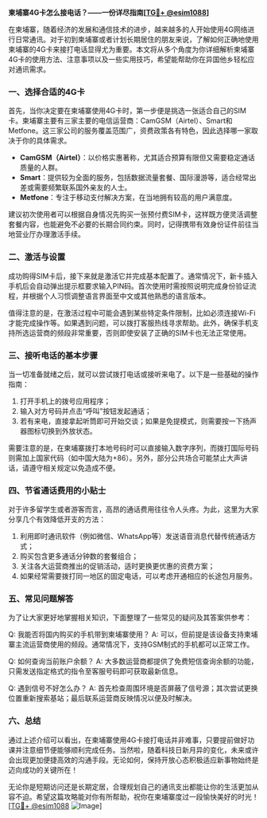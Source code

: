 **柬埔寨4G卡怎么接电话？——一份详尽指南[[TG💪+ @esim1088](https://t.me/s/esim1088)]**

在柬埔寨，随着经济的发展和通信技术的进步，越来越多的人开始使用4G网络进行日常通讯。对于初到柬埔寨或者计划长期居住的朋友来说，了解如何正确地使用柬埔寨的4G卡来接打电话显得尤为重要。本文将从多个角度为你详细解析柬埔寨4G卡的使用方法、注意事项以及一些实用技巧，希望能帮助你在异国他乡轻松应对通讯需求。

### 一、选择合适的4G卡

首先，当你决定要在柬埔寨使用4G卡时，第一步便是挑选一张适合自己的SIM卡。柬埔寨主要有三家主要的电信运营商：CamGSM（Airtel）、Smart和Metfone。这三家公司的服务覆盖范围广，资费政策各有特色，因此选择哪一家取决于你的具体需求。

- **CamGSM（Airtel）**：以价格实惠著称，尤其适合预算有限但又需要稳定通话质量的人群。
- **Smart**：提供较为全面的服务，包括数据流量套餐、国际漫游等，适合经常出差或需要频繁联系国外亲友的人士。
- **Metfone**：专注于移动支付解决方案，在当地拥有较高的用户满意度。

建议初次使用者可以根据自身情况先购买一张预付费SIM卡，这样既方便灵活调整套餐内容，也能避免不必要的长期合同约束。同时，记得携带有效身份证件前往当地营业厅办理激活手续。

### 二、激活与设置

成功购得SIM卡后，接下来就是激活它并完成基本配置了。通常情况下，新卡插入手机后会自动弹出提示框要求输入PIN码。首次使用时需按照说明完成身份验证流程，并根据个人习惯调整语言界面至中文或其他熟悉的语言版本。

值得注意的是，在激活过程中可能会遇到某些特定条件限制，比如必须连接Wi-Fi才能完成操作等。如果遇到问题，可以拨打客服热线寻求帮助。此外，确保手机支持所选运营商的频段非常重要，否则即使安装了正确的SIM卡也无法正常使用。

### 三、接听电话的基本步骤

当一切准备就绪之后，就可以尝试拨打电话或接听来电了。以下是一些基础的操作指南：

1. 打开手机上的拨号应用程序；
2. 输入对方号码并点击“呼叫”按钮发起通话；
3. 若有来电，直接拿起听筒即可开始交谈；如果是免提模式，则需要按一下扬声器图标切换到外放状态。

需要注意的是，在柬埔寨拨打本地号码时可以直接输入数字序列，而拨打国际号码则需加上国家代码（如中国大陆为+86）。另外，部分公共场合可能禁止大声讲话，请遵守相关规定以免造成不便。

### 四、节省通话费用的小贴士

对于许多留学生或者游客而言，高昂的通话费用往往令人头疼。为此，这里为大家分享几个有效降低开支的方法：

1. 利用即时通讯软件（例如微信、WhatsApp等）发送语音消息代替传统通话方式；
2. 购买包含更多通话分钟数的套餐组合；
3. 关注各大运营商推出的促销活动，适时更换更优惠的资费方案；
4. 如果经常需要拨打同一地区的固定电话，可以考虑开通相应的长途包月服务。

### 五、常见问题解答

为了让大家更好地掌握相关知识，下面整理了一些常见的疑问及其答案供参考：

Q: 我能否将国内购买的手机带到柬埔寨使用？
A: 可以，但前提是该设备支持柬埔寨主流运营商使用的频段。通常情况下，支持GSM制式的手机都可以正常工作。

Q: 如何查询当前账户余额？
A: 大多数运营商都提供了免费短信查询余额的功能，只需发送指定格式的指令至客服号码即可获取最新信息。

Q: 遇到信号不好怎么办？
A: 首先检查周围环境是否屏蔽了信号源；其次尝试更换位置重新搜索基站；最后联系运营商反映情况以便及时解决。

### 六、总结

通过上述介绍可以看出，在柬埔寨使用4G卡接打电话并非难事，只要提前做好功课并注意细节便能够顺利完成任务。当然啦，随着科技日新月异的变化，未来或许会出现更加便捷高效的沟通手段。无论如何，保持开放心态积极适应新事物始终是迈向成功的关键所在！

无论你是短期访问还是长期定居，合理规划自己的通讯支出都能让你的生活更加从容不迫。希望这篇攻略能对你有所帮助，祝你在柬埔寨度过一段愉快美好的时光！[[TG💪+ @esim1088](https://t.me/s/esim1088) ![Image](https://i.postimg.cc/4NQfJmqS/Snipaste-2025-05-13-00-14-12.png)]